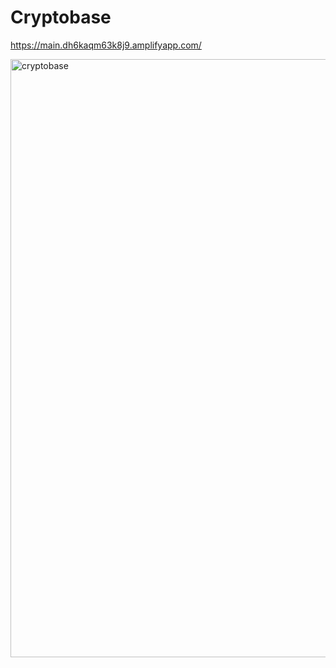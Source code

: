 # Cryptobase
https://main.dh6kaqm63k8j9.amplifyapp.com/

<img width="957" alt="cryptobase" src="https://user-images.githubusercontent.com/71990660/146521613-8c4fe523-e7fa-4873-82eb-ff64cd693042.png">

